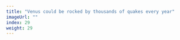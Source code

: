 ```yaml
---
title: "Venus could be rocked by thousands of quakes every year"
imageUrl: ""
index: 29
weight: 29
---
```

